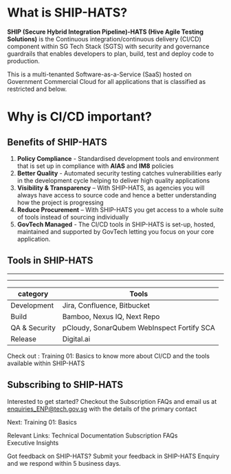 

# What is SHIP-HATS? 

**SHIP (Secure Hybrid Integration Pipeline)-HATS (Hive Agile Testing Solutions)** is the Continuous integration/continuous delivery (CI/CD) component within SG Tech Stack (SGTS) with security and governance guardrails that enables developers to plan, build, test and deploy code to production.  

This is a multi-tenanted Software-as-a-Service (SaaS) hosted on Government Commercial Cloud for all applications that is classified as restricted and below. 

# Why is CI/CD important? 

## Benefits of SHIP-HATS 

1. **Policy Compliance** - Standardised development tools and environment that is set up in compliance with **AIAS** and **IM8** policies  
2. **Better Quality** - Automated security testing catches vulnerabilities early in the development cycle helping to deliver high quality applications 
3. **Visibility & Transparency** – With SHIP-HATS, as agencies you will always have access to source code and hence a better understanding how the project is progressing 
4. **Reduce Procurement** – With SHIP-HATS you get access to a whole suite of tools instead of sourcing individually  
5. **GovTech Managed** - The CI/CD tools in SHIP-HATS is set-up, hosted, maintained and supported by GovTech letting you focus on your core application. 


## Tools in SHIP-HATS 

---

---
|     category  |                  Tools                     |
|     --------  | ------------------------------------------ |
|  Development  |        Jira, Confluence, Bitbucket         |
|     Build     |         Bamboo, Nexus IQ, Next Repo        |
| QA & Security | pCloudy, SonarQubem WebInspect Fortify SCA |
|    Release    |                Digital.ai                  |


 
Check out : Training 01: Basics to know more about CI/CD and the tools available within SHIP-HATS 
## Subscribing to SHIP-HATS 
Interested to get started? Checkout the Subscription FAQs and email us at enquiries_ENP@tech.gov.sg with the details of the primary contact 


Next: 
Training 01: Basics 

Relevant Links: 
Technical Documentation 
Subscription FAQs  
Executive Insights  
 
Got feedback on SHIP-HATS? Submit your feedback in SHIP-HATS Enquiry and we respond within 5 business days. 
 

 

